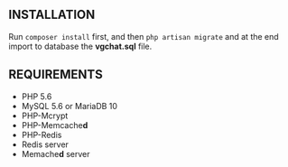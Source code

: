 ## INSTALLATION ##
Run ````composer install```` first, and then ````php artisan migrate```` and at the end import to database the __vgchat.sql__ file.

## REQUIREMENTS ##
* PHP 5.6
* MySQL 5.6 or MariaDB 10
* PHP-Mcrypt
* PHP-Memcache**d**
* PHP-Redis
* Redis server
*  Memache**d** server